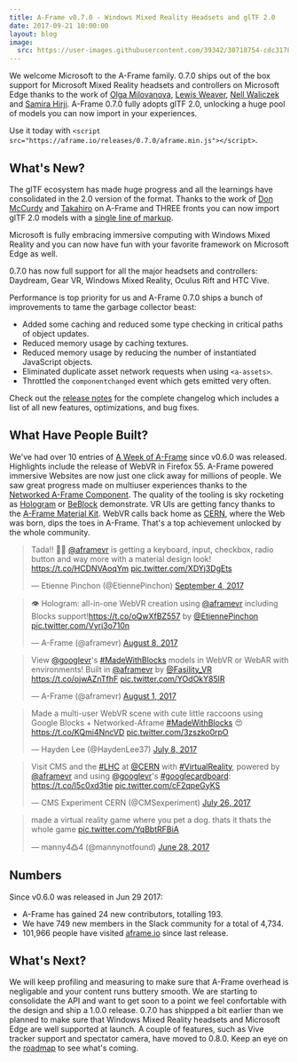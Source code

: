```yaml
---
title: A-Frame v0.7.0 - Windows Mixed Reality Headsets and glTF 2.0
date: 2017-09-21 10:00:00
layout: blog
image:
  src: https://user-images.githubusercontent.com/39342/30718754-cdc31786-9ed5-11e7-84a5-eda80089fd8b.gif
---
```


We welcome Microsoft to the A-Frame family. 0.7.0 ships out of the box support for Microsoft Mixed Reality headsets and controllers on Microsoft Edge thanks to the work of [Olga Milovanova](https://github.com/olga-microsoft), [Lewis Weaver](https://github.com/leweaver), [Nell Waliczek](https://github.com/NellWaliczek) and [Samira Hirji](https://github.com/SamiraAtMicrosoft). A-Frame 0.7.0 fully adopts glTF 2.0, unlocking a huge pool of models you can now import in your experiences.

Use it today with `<script src="https://aframe.io/releases/0.7.0/aframe.min.js"></script>`.

## What's New?

The glTF ecosystem has made huge progress and all the learnings have consolidated in the 2.0 version of the format. Thanks to the work of [Don McCurdy](http://github.com/donmccurdy/) and [Takahiro](https://github.com/takahirox) on A-Frame and THREE fronts you can now import glTF 2.0 models with a [single line of markup](https://aframe.io/docs/0.7.0/components/gltf-model.html#example).

Microsoft is fully embracing immersive computing with Windows Mixed Reality and you can now have fun with your favorite framework on Microsoft Edge as well.

0.7.0 has now full support for all the major headsets and controllers: Daydream, Gear VR, Windows Mixed Reality, Oculus Rift and HTC Vive.

Performance is top priority for us and A-Frame 0.7.0 ships a bunch of improvements to tame the garbage collector beast:

- Added some caching and reduced some type checking in critical paths of object updates.
- Reduced memory usage by caching textures.
- Reduced memory usage by reducing the number of instantiated JavaScript objects.
- Eliminated duplicate asset network requests when using `<a-assets>`.
- Throttled the `componentchanged` event which gets emitted very often.

[releasenotes]: https://github.com/aframevr/aframe/releases/tag/v0.7.0

Check out the [release notes][releasenotes] for the complete changelog which
includes a list of all new features, optimizations, and bug fixes.

<!-- more -->

## What Have People Built?

<script async src="//platform.twitter.com/widgets.js" charset="utf-8"></script>

We've had over 10 entries of [A Week of A-Frame](https://aframe.io/blog/) since
v0.6.0 was released. Highlights include the release of WebVR in Firefox 55. A-Frame powered immersive Websites are now just one click away for millions of people. We saw great progress made on multiuser experiences thanks to the [Networked A-Frame Component](https://github.com/haydenjameslee/networked-aframe). The quality of the tooling is sky rocketing as [Hologram](https://hologram.cool/) or [BeBlock](https://fasility.com/beblock/#link=https://vr.google.com/objects/2AJLgaNhQTD&env=tron&shadows=false&smooth=false&rap=0~0&mode=orbit&height=0&scale=1) demonstrate. VR UIs are getting fancy thanks to the [A-Frame Material Kit](https://github.com/etiennepinchon/aframe-material). WebVR calls back home as [CERN](http://home.cern/), where the Web was born, dips the toes in A-Frame. That's a top achievement unlocked by the whole community.


<div class="tweets">
<blockquote class="twitter-tweet"><p lang="en" dir="ltr">Tada!! 🎉😁 <a href="https://twitter.com/aframevr">@aframevr</a> is getting a keyboard, input, checkbox, radio button and way more with a material design look! <a href="https://t.co/HCDNVAoqYm">https://t.co/HCDNVAoqYm</a> <a href="https://t.co/XDYj3DgEts">pic.twitter.com/XDYj3DgEts</a></p>&mdash; Etienne Pinchon (@EtiennePinchon) <a href="https://twitter.com/EtiennePinchon/status/904539478823448578">September 4, 2017</a></blockquote>

<blockquote class="twitter-tweet"><p lang="en" dir="ltr">👁️ Hologram: all-in-one WebVR creation using <a href="https://twitter.com/aframevr">@aframevr</a> including Blocks support!<a href="https://t.co/oQwXfBZ557">https://t.co/oQwXfBZ557</a> by <a href="https://twitter.com/EtiennePinchon">@EtiennePinchon</a> <a href="https://t.co/Vyri3o710n">pic.twitter.com/Vyri3o710n</a></p>&mdash; A-Frame (@aframevr) <a href="https://twitter.com/aframevr/status/894831140531339264">August 8, 2017</a></blockquote>

<blockquote class="twitter-tweet"><p lang="en" dir="ltr">View <a href="https://twitter.com/googlevr">@googlevr</a>&#39;s <a href="https://twitter.com/hashtag/MadeWithBlocks?src=hash">#MadeWithBlocks</a> models in WebVR or WebAR with environments! Built in <a href="https://twitter.com/aframevr">@aframevr</a> by <a href="https://twitter.com/Fasility_VR">@Fasility_VR</a> <a href="https://t.co/ojwAZnTfhF">https://t.co/ojwAZnTfhF</a> <a href="https://t.co/YOdOkY85lR">pic.twitter.com/YOdOkY85lR</a></p>&mdash; A-Frame (@aframevr) <a href="https://twitter.com/aframevr/status/892362454323281920">August 1, 2017</a></blockquote>

<blockquote class="twitter-tweet"><p lang="en" dir="ltr">Made a multi-user WebVR scene with cute little raccoons using Google Blocks + Networked-Aframe <a href="https://twitter.com/hashtag/MadeWithBlocks?src=hash">#MadeWithBlocks</a> 😍<a href="https://t.co/KQmi4NncVD">https://t.co/KQmi4NncVD</a> <a href="https://t.co/3zszko0rpO">pic.twitter.com/3zszko0rpO</a></p>&mdash; Hayden Lee (@HaydenLee37) <a href="https://twitter.com/HaydenLee37/status/883507706539122688">July 8, 2017</a></blockquote>

<blockquote class="twitter-tweet"><p lang="en" dir="ltr">Visit CMS and the <a href="https://twitter.com/hashtag/LHC?src=hash">#LHC</a> at <a href="https://twitter.com/CERN">@CERN</a> with <a href="https://twitter.com/hashtag/VirtualReality?src=hash">#VirtualReality</a>, powered by <a href="https://twitter.com/aframevr">@aframevr</a> and using <a href="https://twitter.com/googlevr">@googlevr</a>&#39;s <a href="https://twitter.com/hashtag/googlecardboard?src=hash">#googlecardboard</a>: <a href="https://t.co/l5c0xd3tie">https://t.co/l5c0xd3tie</a> <a href="https://t.co/cF2qpeGyKS">pic.twitter.com/cF2qpeGyKS</a></p>&mdash; CMS Experiment CERN (@CMSexperiment) <a href="https://twitter.com/CMSexperiment/status/890223864562810880">July 26, 2017</a></blockquote>

<blockquote class="twitter-tweet"><p lang="en" dir="ltr">made a virtual reality game where you pet a dog. thats it thats the whole game <a href="https://t.co/YqBbtRFBiA">pic.twitter.com/YqBbtRFBiA</a></p>&mdash; manny4߷4 (@mannynotfound) <a href="https://twitter.com/mannynotfound/status/879853657713516544">June 28, 2017</a></blockquote>
</div>

## Numbers

Since v0.6.0 was released in Jun 29 2017:

- A-Frame has gained 24 new contributors, totalling 193.
- We have 749 new members in the Slack community for a total of 4,734. 
- 101,966 people have visited [aframe.io](https://aframe.io) since last release.

## What's Next?

We will keep profiling and measuring to make sure that A-Frame overhead is negligable and your content runs buttery smooth. We are starting to consolidate the API and want to get soon to a point we feel confortable with the design and ship a 1.0.0 release. 0.7.0 has shippped a bit earlier than we planned to make sure that Windows Mixed Reality headsets and Microsoft Edge are well supported at launch. A couple of features, such as Vive tracker support and spectator camera, have moved to 0.8.0. Keep an eye on the [roadmap](https://github.com/aframevr/aframe/blob/master/ROADMAP.md) to see what's coming.
